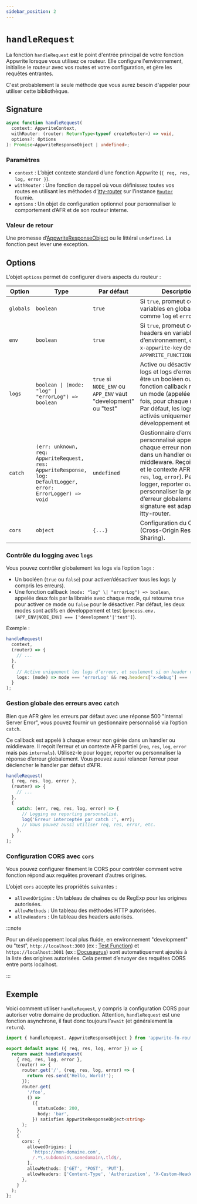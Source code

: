 ```yaml
---
sidebar_position: 2
---
```


# `handleRequest`

La fonction `handleRequest` est le point d'entrée principal de votre fonction Appwrite lorsque vous utilisez ce routeur. Elle configure l'environnement, initialise le routeur avec vos routes et votre configuration, et gère les requêtes entrantes.

C'est probablement la seule méthode que vous aurez besoin d'appeler pour utiliser cette bibliothèque.

## Signature

```typescript
async function handleRequest(
  context: AppwriteContext,
  withRouter: (router: ReturnType<typeof createRouter>) => void,
  options?: Options
): Promise<AppwriteResponseObject | undefined>;
```

### Paramètres

- `context` : L’objet contexte standard d’une fonction Appwrite (`{ req, res, log, error }`).
- `withRouter` : Une fonction de rappel où vous définissez toutes vos routes en utilisant les méthodes d’[itty-router](https://itty.dev/itty-router/getting-started#_3-register-routes) sur l’instance [`Router`](https://itty.dev/itty-router/api#router) fournie.
- `options` : Un objet de configuration optionnel pour personnaliser le comportement d’AFR et de son routeur interne.

### Valeur de retour

Une promesse d’[AppwriteResponseObject](/api/modules/types#responseobject) ou le littéral `undefined`. La fonction peut lever une exception.

## Options

L’objet `options` permet de configurer divers aspects du routeur :

| Option    | Type                                                                                                          | Par défaut                                                     | Description                                                                                                                                                                                                                                                                                   |
| --------- | ------------------------------------------------------------------------------------------------------------- | -------------------------------------------------------------- | --------------------------------------------------------------------------------------------------------------------------------------------------------------------------------------------------------------------------------------------------------------------------------------------- |
| `globals` | `boolean`                                                                                                     | `true`                                                         | Si `true`, promeut certaines variables en globales, comme `log` et `error`.                                                                                                                                                                                                                   |
| `env`     | `boolean`                                                                                                     | `true`                                                         | Si `true`, promeut certains headers en variables d’environnement, comme `x-appwrite-key` devenant `APPWRITE_FUNCTION_API_KEY`.                                                                                                                                                                |
| `logs`    | `boolean \| (mode: "log" \| "errorLog") => boolean`                                                           | `true` si `NODE_ENV` ou `APP_ENV` vaut "development" ou "test" | Active ou désactive les logs et logs d’erreur. Peut être un booléen ou une fonction callback recevant un mode (appelée deux fois, pour chaque mode). Par défaut, les logs sont activés uniquement en développement et test.                                                                   |
| `catch`   | `(err: unknown, req: AppwriteRequest, res: AppwriteResponse, log: DefaultLogger, error: ErrorLogger) => void` | `undefined`                                                    | Gestionnaire d’erreur personnalisé appelé à chaque erreur non gérée dans un handler ou middleware. Reçoit l’erreur et le contexte AFR (`req`, `res`, `log`, `error`). Permet de logger, reporter ou personnaliser la gestion d’erreur globalement. La signature est adaptée pour itty-router. |
| `cors`    | `object`                                                                                                      | `{...}`                                                        | Configuration du CORS (Cross-Origin Resource Sharing).                                                                                                                                                                                                                                        |

### Contrôle du logging avec `logs`

Vous pouvez contrôler globalement les logs via l’option `logs` :

- Un booléen (`true` ou `false`) pour activer/désactiver tous les logs (y compris les erreurs).
- Une fonction callback `(mode: "log" \| "errorLog") => boolean`, appelée deux fois par la librairie avec chaque mode, qui retourne `true` pour activer ce mode ou `false` pour le désactiver. Par défaut, les deux modes sont actifs en développement et test (`process.env.[APP_ENV|NODE_ENV] === ['development'|'test']`).

Exemple :

```typescript
handleRequest(
  context,
  (router) => {
    // ...
  },
  {
    // Active uniquement les logs d’erreur, et seulement si un header custom est présent.
    logs: (mode) => mode === 'errorLog' && req.headers['x-debug'] === '1',
  }
);
```

### Gestion globale des erreurs avec `catch`

Bien que AFR gère les erreurs par défaut avec une réponse 500 "Internal Server Error", vous pouvez fournir un gestionnaire personnalisé via l’option `catch`.

Ce callback est appelé à chaque erreur non gérée dans un handler ou middleware. Il reçoit l’erreur et un contexte AFR partiel (`req`, `res`, `log`, `error` mais pas `internals`). Utilisez-le pour logger, reporter ou personnaliser la réponse d’erreur globalement. Vous pouvez aussi relancer l’erreur pour déclencher le handler par défaut d’AFR.

```typescript
handleRequest(
  { req, res, log, error },
  (router) => {
    // ...
  },
  {
    catch: (err, req, res, log, error) => {
      // Logging ou reporting personnalisé.
      log('Erreur interceptée par catch :', err);
      // Vous pouvez aussi utiliser req, res, error, etc.
    },
  }
);
```

### Configuration CORS avec `cors`

Vous pouvez configurer finement le CORS pour contrôler comment votre fonction répond aux requêtes provenant d’autres origines.

L’objet `cors` accepte les propriétés suivantes :

- `allowedOrigins` : Un tableau de chaînes ou de RegExp pour les origines autorisées.
- `allowMethods` : Un tableau des méthodes HTTP autorisées.
- `allowHeaders` : Un tableau des headers autorisés.

:::note

Pour un développement local plus fluide, en environnement "development" ou "test", `http://localhost:3000` (ex : [Test Function](https://github.com/kaibun/appwrite-fn-router/tree/main/functions/Test)) et `https://localhost:3001` (ex : [Docusaurus](https://github.com/kaibun/appwrite-fn-router/tree/main/doc)) sont automatiquement ajoutés à la liste des origines autorisées. Cela permet d’envoyer des requêtes CORS entre ports localhost.

:::

## Exemple

Voici comment utiliser `handleRequest`, y compris la configuration CORS pour autoriser votre domaine de production. Attention, `handleRequest` est une fonction asynchrone, il faut donc toujours l’`await` (et généralement la `return`).

```typescript
import { handleRequest, AppwriteResponseObject } from 'appwrite-fn-router';

export default async ({ req, res, log, error }) => {
  return await handleRequest(
    { req, res, log, error },
    (router) => {
      router.get('/', (req, res, log, error) => {
        return res.send('Hello, World!');
      });
      router.get(
        '/foo',
        () =>
          ({
            statusCode: 200,
            body: 'bar',
          }) satisfies AppwriteResponseObject<string>
      );
    },
    {
      cors: {
        allowedOrigins: [
          'https://mon-domaine.com',
          /.*\.subdomain\.somedomain\.tld$/,
        ],
        allowMethods: ['GET', 'POST', 'PUT'],
        allowHeaders: ['Content-Type', 'Authorization', 'X-Custom-Header'],
      },
    }
  );
};
```
